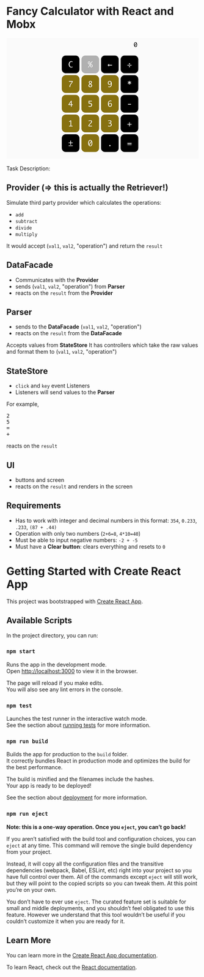 # Fancy Calculator with React and Mobx

![Fancy Calculator](https://github.com/dpeeva/fcalc/blob/main/fcalc.jpg?raw=true)

Task Description:

## Provider (=> this is actually the Retriever!)
Simulate third party provider which calculates the operations:

* `add`
* `subtract`
* `divide`
* `multiply`

It would accept (`val1`, `val2`, "operation") and return the `result`


## DataFacade
* Communicates with the **Provider**
* sends (`val1`, `val2`, "operation") from **Parser**
* reacts on the `result` from the **Provider**


## Parser
* sends to the **DataFacade** (`val1`, `val2`, "operation")
* reacts on the `result` from the **DataFacade**

Accepts values from **StateStore**
It has controllers which take the raw values and format them to (`val1`, `val2`, "operation")


## StateStore
* `click` and `key` event Listeners
* Listeners will send values to the **Parser**

For example,

<pre>
2
5
=
+
</pre>

reacts on the `result`

## UI
* buttons and screen
* reacts on the `result` and renders in the screen


## Requirements
* Has to work with integer and decimal numbers in this format: `354`, `0.233`, `.233`, `(87 + .44)`
* Operation with only two numbers (`2+6=8`, `4*10=40`)
* Must be able to input negative numbers: `-2 + -5`
* Must have a **Clear button**: clears everything and resets to `0`



# Getting Started with Create React App

This project was bootstrapped with [Create React App](https://github.com/facebook/create-react-app).

## Available Scripts

In the project directory, you can run:

### `npm start`

Runs the app in the development mode.\
Open [http://localhost:3000](http://localhost:3000) to view it in the browser.

The page will reload if you make edits.\
You will also see any lint errors in the console.

### `npm test`

Launches the test runner in the interactive watch mode.\
See the section about [running tests](https://facebook.github.io/create-react-app/docs/running-tests) for more information.

### `npm run build`

Builds the app for production to the `build` folder.\
It correctly bundles React in production mode and optimizes the build for the best performance.

The build is minified and the filenames include the hashes.\
Your app is ready to be deployed!

See the section about [deployment](https://facebook.github.io/create-react-app/docs/deployment) for more information.

### `npm run eject`

**Note: this is a one-way operation. Once you `eject`, you can’t go back!**

If you aren’t satisfied with the build tool and configuration choices, you can `eject` at any time. This command will remove the single build dependency from your project.

Instead, it will copy all the configuration files and the transitive dependencies (webpack, Babel, ESLint, etc) right into your project so you have full control over them. All of the commands except `eject` will still work, but they will point to the copied scripts so you can tweak them. At this point you’re on your own.

You don’t have to ever use `eject`. The curated feature set is suitable for small and middle deployments, and you shouldn’t feel obligated to use this feature. However we understand that this tool wouldn’t be useful if you couldn’t customize it when you are ready for it.

## Learn More

You can learn more in the [Create React App documentation](https://facebook.github.io/create-react-app/docs/getting-started).

To learn React, check out the [React documentation](https://reactjs.org/).
